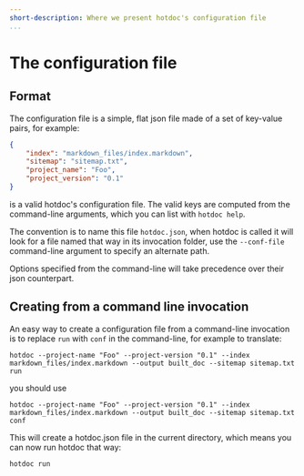 ```yaml
---
short-description: Where we present hotdoc's configuration file
...
```


# The configuration file

## Format

The configuration file is a simple, flat json file made of a set of key-value pairs, for example:

``` json
{
	"index": "markdown_files/index.markdown",
	"sitemap": "sitemap.txt",
	"project_name": "Foo",
	"project_version": "0.1"
}
```

is a valid hotdoc's configuration file. The valid keys are computed from the
command-line arguments, which you can list with `hotdoc help`.

The convention is to name this file `hotdoc.json`, when hotdoc is called it
will look for a file named that way in its invocation folder, use the
`--conf-file` command-line argument to specify an alternate path.

Options specified from the command-line will take precedence over their json counterpart.

## Creating from a command line invocation

An easy way to create a configuration file from a command-line invocation is to replace `run` with `conf` in the command-line, for example to translate:

``` shell
hotdoc --project-name "Foo" --project-version "0.1" --index markdown_files/index.markdown --output built_doc --sitemap sitemap.txt run
```

you should use 

``` shell
hotdoc --project-name "Foo" --project-version "0.1" --index markdown_files/index.markdown --output built_doc --sitemap sitemap.txt conf
```

This will create a hotdoc.json file in the current directory, which means you can now run hotdoc that way:

``` shell
hotdoc run
```
